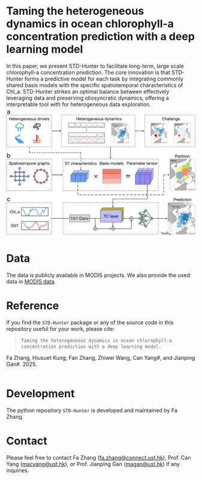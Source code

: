 # Taming the heterogeneous dynamics in ocean chlorophyll-a concentration prediction with a deep learning model
In this paper, we present STD-Hunter to facilitate long-term, large scale chlorophyll-a concentration prediction. The core innovation is that STD-Hunter forms a predictive model for each task by integrating commonly shared basis models with the specific spatiotemporal characteristics of Chl_a.  STD-Hunter strikes an optimal balance between effectively leveraging data and preserving idiosyncratic dynamics, offering a interpretable tool with for heterogeneous data exploration.
![](https://github.com/fazhangmath/STD-Hunter/blob/main/Framework.png)

# Data
The data is publicly available in MODIS projects. We also provide the used data in [MODIS data](https://hkustconnect-my.sharepoint.com/:f:/g/personal/fzhangat_connect_ust_hk/EsembQtGI_5HlT6MeA2n89wBvqHtvkwkg7TlBJw-An9rmw?e=6S7VTM).

# Reference
If you find the ```STD-Hunter``` package or any of the source code in this repository useful for your work, please cite:
> ```
> Taming the heterogeneous dynamics in ocean chlorophyll-a concentration prediction with a deep learning model.
Fa Zhang, Hiusuet Kung, Fan Zhang, Zhiwei Wang, Can Yang#, and Jianping Gan#. 2025.
> ```

# Development
The python repository ```STD-Hunter``` is developed and maintained by Fa Zhang.

# Contact
Please feel free to contact Fa Zhang (fa.zhang@connect.ust.hk), Prof. Can Yang (macyang@ust.hk), or Prof. Jianping Gan (magan@ust.hk) if any inquiries.
